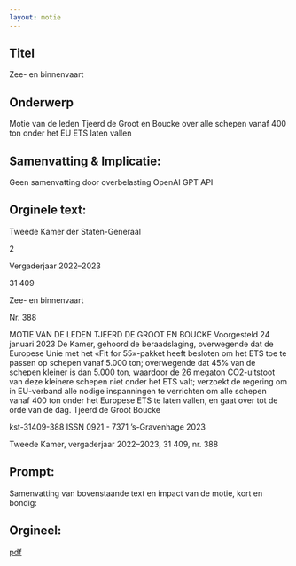 ```yaml
---
layout: motie
---
```

## Titel
Zee- en binnenvaart
## Onderwerp
Motie van de leden Tjeerd de Groot en Boucke over alle schepen vanaf 400 ton onder het EU ETS laten vallen
## Samenvatting & Implicatie:
Geen samenvatting door overbelasting OpenAI GPT API
## Orginele text:


Tweede Kamer der Staten-Generaal

2

Vergaderjaar 2022–2023

31 409

Zee- en binnenvaart

Nr. 388

MOTIE VAN DE LEDEN TJEERD DE GROOT EN BOUCKE
Voorgesteld 24 januari 2023
De Kamer,
gehoord de beraadslaging,
overwegende dat de Europese Unie met het «Fit for 55»-pakket heeft
besloten om het ETS toe te passen op schepen vanaf 5.000 ton;
overwegende dat 45% van de schepen kleiner is dan 5.000 ton, waardoor
de 26 megaton CO2-uitstoot van deze kleinere schepen niet onder het ETS
valt;
verzoekt de regering om in EU-verband alle nodige inspanningen te
verrichten om alle schepen vanaf 400 ton onder het Europese ETS te laten
vallen,
en gaat over tot de orde van de dag.
Tjeerd de Groot
Boucke

kst-31409-388
ISSN 0921 - 7371
’s-Gravenhage 2023

Tweede Kamer, vergaderjaar 2022–2023, 31 409, nr. 388


## Prompt:
Samenvatting van bovenstaande text en impact van de motie, kort en bondig:

## Orgineel:
[pdf](https://gegevensmagazijn.tweedekamer.nl/OData/v4/2.0/Document(cd6f7a87-4919-4d79-9540-c685ddbb6e5b)/resource)
